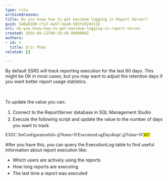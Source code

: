 ```yaml
---
type: rule
archivedreason: 
title: Do you know how to get maximum logging in Report Server?
guid: 548a8189-cfa7-4a5f-bea8-583fe9243118
uri: do-you-know-how-to-get-maximum-logging-in-report-server
created: 2016-09-12T00:39:48.0000000Z
authors:
- id: 3
  title: Eric Phan
related: []

---
```



By default SSRS will track reporting execution for the last 60 days. This might be OK in most cases, but you may want to adjust the retention days if you want better report usage statistics.<br>
<br><excerpt class='endintro'></excerpt><br>
<p>​T​o update the value you can&#58;<br></p><ol><li><span style="line-height&#58;1.6;">​</span><span style="line-height&#58;1.6;">​​Connect to the ReportServer database in SQL Management Studio</span><br></li><li><span style="line-height&#58;1.6;">Execute the following script and update the value to the number of days you want to track</span><br></li></ol><p></p><p class="ssw15-rteElement-CodeArea"><span style="font-family&#58;consolas;">​​EXEC SetConfigurationInfo @Name=N'ExecutionLogDaysKept',@Value=N'<span style="background-color&#58;#ffff00;">365</span>'</span><br></p><p></p><p>After you have this, you can query the ExecutionLog table to find useful information about report execution like&#58;<br></p><ul><li><span style="line-height&#58;20.8px;">​Which users are actively using the reports<br></span></li><li><span style="line-height&#58;20.8px;">How long reports are executing</span></li><li><span style="line-height&#58;20.8px;">The last time a report was executed</span></li></ul><br>


